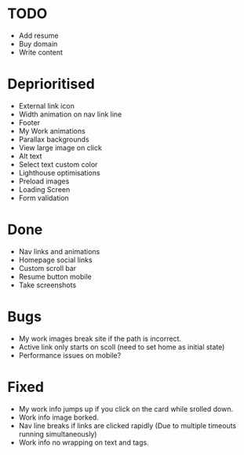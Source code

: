 # TODO
- Add resume
- Buy domain
- Write content

# Deprioritised
- External link icon
- Width animation on nav link line
- Footer
- My Work animations
- Parallax backgrounds
- View large image on click
- Alt text
- Select text custom color
- Lighthouse optimisations
- Preload images
- Loading Screen
- Form validation

# Done
- Nav links and animations
- Homepage social links
- Custom scroll bar
- Resume button mobile
- Take screenshots

# Bugs
- My work images break site if the path is incorrect.
- Active link only starts on scoll (need to set home as initial state)
- Performance issues on mobile?

# Fixed
- My work info jumps up if you click on the card while srolled down.
- Work info image borked.
- Nav line breaks if links are clicked rapidly (Due to multiple timeouts running simultaneously)
- Work info no wrapping on text and tags.